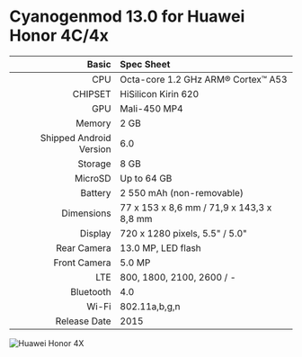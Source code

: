 Cyanogenmod 13.0 for Huawei Honor 4C/4x
=====================================

Basic   | Spec Sheet
-------:|:-------------------------
CPU     | Octa-core 1.2 GHz ARM® Cortex™ A53
CHIPSET | HiSilicon Kirin 620
GPU     | Mali-450 MP4
Memory  | 2 GB
Shipped Android Version | 6.0
Storage | 8 GB
MicroSD | Up to 64 GB
Battery | 2 550 mAh (non-removable)
Dimensions | 77 x 153 x 8,6 mm / 71,9 x 143,3 x 8,8 mm
Display | 720 x 1280 pixels, 5.5" / 5.0"
Rear Camera  | 13.0 MP, LED flash
Front Camera | 5.0 MP
LTE          | 800, 1800, 2100, 2600 / -
Bluetooth    | 4.0
Wi-Fi        | 802.11a,b,g,n
Release Date | 2015

![Huawei Honor 4X](https://wiki.cyanogenmod.org/images/thumb/2/20/Cherry.png/314px-Cherry.png "Huawei Honor 4X")
